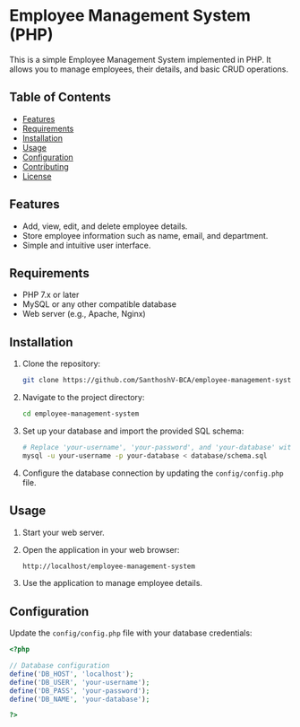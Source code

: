 # Employee Management System (PHP)

This is a simple Employee Management System implemented in PHP. It allows you to manage employees, their details, and basic CRUD operations.

## Table of Contents

- [Features](#features)
- [Requirements](#requirements)
- [Installation](#installation)
- [Usage](#usage)
- [Configuration](#configuration)
- [Contributing](#contributing)
- [License](#license)

## Features

- Add, view, edit, and delete employee details.
- Store employee information such as name, email, and department.
- Simple and intuitive user interface.

## Requirements

- PHP 7.x or later
- MySQL or any other compatible database
- Web server (e.g., Apache, Nginx)

## Installation

1. Clone the repository:

    ```bash
    git clone https://github.com/SanthoshV-BCA/employee-management-system.git
    ```

2. Navigate to the project directory:

    ```bash
    cd employee-management-system
    ```

3. Set up your database and import the provided SQL schema:

    ```bash
    # Replace 'your-username', 'your-password', and 'your-database' with your MySQL credentials
    mysql -u your-username -p your-database < database/schema.sql
    ```

4. Configure the database connection by updating the `config/config.php` file.

## Usage

1. Start your web server.

2. Open the application in your web browser:

    ```bash
    http://localhost/employee-management-system
    ```

3. Use the application to manage employee details.

## Configuration

Update the `config/config.php` file with your database credentials:

```php
<?php

// Database configuration
define('DB_HOST', 'localhost');
define('DB_USER', 'your-username');
define('DB_PASS', 'your-password');
define('DB_NAME', 'your-database');

?>

